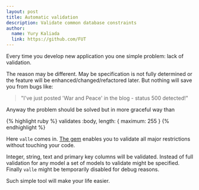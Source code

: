 ```yaml
---
layout: post
title: Automatic validation
description: Validate common database constraints
author:
  name: Yury Kaliada
  link: https://github.com/FUT
---
```


Every time you develop new application you one simple problem: lack of validation.

The reason may be different. May be specification is not fully determined or the feature will be enhanced/changed/refactored later. But nothing will save you from bugs like:

> "I've just posted 'War and Peace' in the blog - status 500 detected!"

Anyway the problem should be solved but in more graceful way than

{% highlight ruby %}
validates :body, length: { maximum: 255 }
{% endhighlight %}

Here `valle` comes in. [The gem](https://github.com/kaize/valle) enables you to validate all major restrictions without touching your code.

Integer, string, text and primary key columns will be validated. Instead of full validation for any model a set of models to validate might be specified. Finally `valle` might be temporarily disabled for debug reasons.

Such simple tool will make your life easier.
